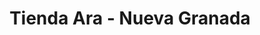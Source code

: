 ---
title: "Tienda Ara - Nueva Granada"
url: /barranquilla/tienda-ara-nueva-granada/
shop: supermercado
---